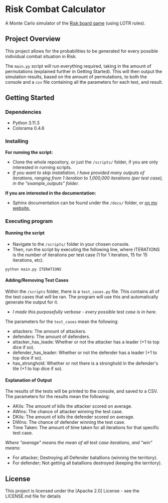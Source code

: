 # Risk Combat Calculator
A Monte Carlo simulator of the [Risk board game](https://en.wikipedia.org/wiki/Risk_(game)) (using LOTR rules). 

## Project Overview

This project allows for the probabilities to be generated for every possible individual combat situation in Risk.

The `main.py` script will run everything required, taking in the amount of permutations (explained further in Getting Started).
This will then output the simulation results, based on the amount of permutations, to both the console and a `csv` file containing all the parameters for each test, and result.

## Getting Started

### Dependencies

* Python 3.11.3
* Colorama 0.4.6

### Installing

**For running the script:**
* Clone the whole repository, or just the `/scripts/` folder, if you are only interested in running scripts.
* *If you want to skip installation, I have provided many outputs of iterations, ranging from 1 iteration to 1,000,000 iterations (per test case), in the "example_outputs" folder.*

**If you are interested in the documentation:**
* Sphinx documentation can be found under the `/docs/` folder, or [on my website.](https://billkilby.dev/docs/risk_combat_calculator/index.html)

### Executing program

#### Running the script

* Navigate to the `/scripts/` folder in your chosen console.
* Then, run the script by executing the following line, where ITERATIONS is the number of iterations per test case (1 for 1 iteration, 15 for 15 iterations, etc).
```
python main.py ITERATIONS
```

#### Adding/Removing Test Cases
Within the `/scripts` folder, there is a `test_cases.py` file. This contains all of the test cases that will be ran. The program will use this and automatically generate the output for it.
- *I made this purposefully verbose - every possible test case is in here.*

The parameters for the `test_cases` mean the following:
- attackers: The amount of attackers.
- defenders: The amount of defenders.
- attacker_has_leade: Whether or not the attacker has a leader (+1 to top dice if so).
- defender_has_leader: Whether or not the defender has a leader (+1 to top dice if so).
- has_stronghold: Whether or not there is a stronghold in the defender's tile (+1 to top dice if so).

#### Explanation of Output
The results of the tests will be printed to the console, and saved to a CSV. The parameters for the results mean the following:
- AKils: The amount of kills the attacker scored on average.
- AWins: The chance of attacker winning the test case.
- DKils: The amount of kills the defender scored on average.
- DWins: The chance of defender winning the test case.
- Time Taken: The amount of time taken for all iterations for that specific test case.

*Where "average" means the mean of all test case iterations, and "win" means:*
- For attacker; Destroying all Defender batallions (winning the territory).
- For defender; Not getting all batallions destroyed (keeping the territory).

## License

This project is licensed under the [Apache 2.0] License - see the LICENSE.md file for details
